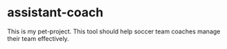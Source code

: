 # assistant-coach
This is my pet-project. This tool should help soccer team coaches manage their team effectively.
